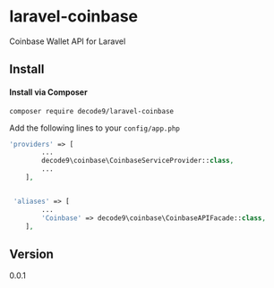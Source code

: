 # laravel-coinbase
Coinbase Wallet API for Laravel

## Install

#### Install via Composer

```
composer require decode9/laravel-coinbase
```

Add the following lines to your `config/app.php`

```php
'providers' => [
        ...
        decode9\coinbase\CoinbaseServiceProvider::class,
        ...
    ],


 'aliases' => [
        ...
        'Coinbase' => decode9\coinbase\CoinbaseAPIFacade::class,
    ],
```

## Version

0.0.1
